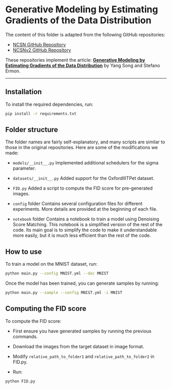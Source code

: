 # Generative Modeling by Estimating Gradients of the Data Distribution

The content of this folder is adapted from the following GitHub repositories:

- [NCSN GitHub Repository](https://github.com/ermongroup/ncsn)  
- [NCSNv2 GitHub Repository](https://github.com/ermongroup/ncsnv2)  

These repositories implement the article: **[Generative Modeling by Estimating Gradients of the Data Distribution](https://arxiv.org/abs/1907.05600)**  by Yang Song and Stefano Ermon.

---

## Installation

To install the required dependencies, run:

```bash
pip install -r requirements.txt
```

## Folder structure

The folder names are fairly self-explanatory, and many scripts are similar to those in the original repositories. Here are some of the modifications we made:

- `models/__init__.py`
Implemented additional schedulers for the sigma parameter.

- `datasets/__init__.py`
Added support for the OxfordIIITPet dataset.

- `FID.py`
Added a script to compute the FID score for pre-generated images.

- `config` folder
Contains several configuration files for different experiments. More details are provided at the beginning of each file.

- `notebook` folder
Contains a notebook to train a model using Denoising Score Matching. This notebook is a simplified version of the rest of the code. Its main goal is to simplify the code to make it understandable more easily, but it is much less efficient than the rest of the code.

## How to use

To train a model on the MNIST dataset, run:

```bash
python main.py --config MNIST.yml --doc MNIST
```

Once the model has been trained, you can generate samples by running:

```bash
python main.py --sample --config MNIST.yml -i MNIST
```

## Computing the FID score

To compute the FID score:

- First ensure you have generated samples by running the previous commands.

- Download the images from the target dataset in image format.

- Modify `relative_path_to_folder1` and `relative_path_to_folder2` in FID.py.

- Run:
```bash
python FID.py
```
